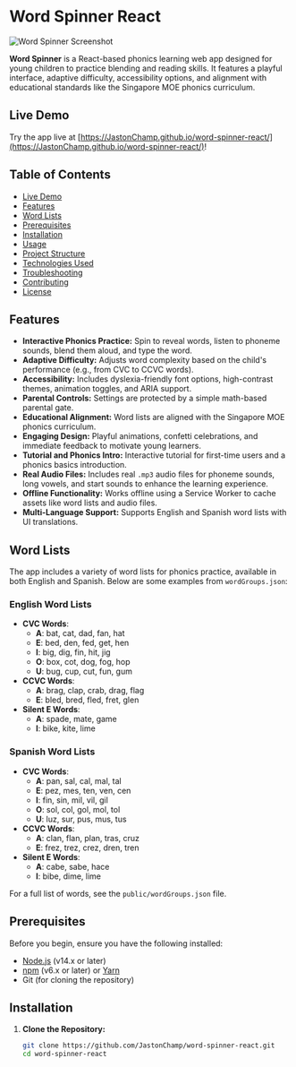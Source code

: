 # Word Spinner React

![Word Spinner Screenshot](path/to/screenshot.png) <!-- Replace with a screenshot of the app if available -->

**Word Spinner** is a React-based phonics learning web app designed for young children to practice blending and reading skills. It features a playful interface, adaptive difficulty, accessibility options, and alignment with educational standards like the Singapore MOE phonics curriculum.

## Live Demo

Try the app live at [https://JastonChamp.github.io/word-spinner-react/](https://JastonChamp.github.io/word-spinner-react/)!

## Table of Contents
- [Live Demo](#live-demo)
- [Features](#features)
- [Word Lists](#word-lists)
- [Prerequisites](#prerequisites)
- [Installation](#installation)
- [Usage](#usage)
- [Project Structure](#project-structure)
- [Technologies Used](#technologies-used)
- [Troubleshooting](#troubleshooting)
- [Contributing](#contributing)
- [License](#license)

## Features
- **Interactive Phonics Practice:** Spin to reveal words, listen to phoneme sounds, blend them aloud, and type the word.
- **Adaptive Difficulty:** Adjusts word complexity based on the child's performance (e.g., from CVC to CCVC words).
- **Accessibility:** Includes dyslexia-friendly font options, high-contrast themes, animation toggles, and ARIA support.
- **Parental Controls:** Settings are protected by a simple math-based parental gate.
- **Educational Alignment:** Word lists are aligned with the Singapore MOE phonics curriculum.
- **Engaging Design:** Playful animations, confetti celebrations, and immediate feedback to motivate young learners.
- **Tutorial and Phonics Intro:** Interactive tutorial for first-time users and a phonics basics introduction.
- **Real Audio Files:** Includes real `.mp3` audio files for phoneme sounds, long vowels, and start sounds to enhance the learning experience.
- **Offline Functionality:** Works offline using a Service Worker to cache assets like word lists and audio files.
- **Multi-Language Support:** Supports English and Spanish word lists with UI translations.

## Word Lists
The app includes a variety of word lists for phonics practice, available in both English and Spanish. Below are some examples from `wordGroups.json`:

### English Word Lists
- **CVC Words**:
  - **A**: bat, cat, dad, fan, hat
  - **E**: bed, den, fed, get, hen
  - **I**: big, dig, fin, hit, jig
  - **O**: box, cot, dog, fog, hop
  - **U**: bug, cup, cut, fun, gum
- **CCVC Words**:
  - **A**: brag, clap, crab, drag, flag
  - **E**: bled, bred, fled, fret, glen
- **Silent E Words**:
  - **A**: spade, mate, game
  - **I**: bike, kite, lime

### Spanish Word Lists
- **CVC Words**:
  - **A**: pan, sal, cal, mal, tal
  - **E**: pez, mes, ten, ven, cen
  - **I**: fin, sin, mil, vil, gil
  - **O**: sol, col, gol, mol, tol
  - **U**: luz, sur, pus, mus, tus
- **CCVC Words**:
  - **A**: clan, flan, plan, tras, cruz
  - **E**: frez, trez, crez, dren, tren
- **Silent E Words**:
  - **A**: cabe, sabe, hace
  - **I**: bibe, dime, lime

For a full list of words, see the `public/wordGroups.json` file.

## Prerequisites
Before you begin, ensure you have the following installed:
- [Node.js](https://nodejs.org/) (v14.x or later)
- [npm](https://www.npmjs.com/) (v6.x or later) or [Yarn](https://yarnpkg.com/)
- Git (for cloning the repository)

## Installation
1. **Clone the Repository:**
   ```bash
   git clone https://github.com/JastonChamp/word-spinner-react.git
   cd word-spinner-react
